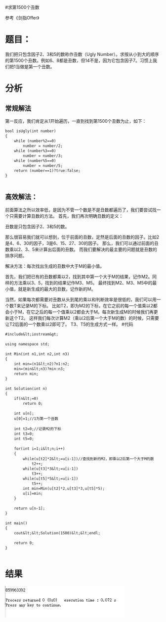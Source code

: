 #求第1500个丑数
>  
 参考《剑指Offer》 


# 题目：

我们把只包含因子2、3和5的数称作丑数（Ugly Number）。求按从小到大的顺序的第1500个丑数。例如6、8都是丑数，但14不是，因为它包含因子7。习惯上我们把1当做是第一个丑数。

# 分析

## 常规解法

第一反应，我们肯定从1开始遍历，一直到找到第1500个丑数为止，如下：

```
bool isUgly(int number)  
{  
    while (number%2==0)  
        number = number/2;  
    while (number%3==0)  
        number = number/3;  
    while (number%5==0)  
        number = number/5;  
    return (number==1)?true:false;  
}  


```

## 高效解法：

前面算法之所以效率低，是因为不管一个数是不是丑数都遍历了，我们要尝试找一个只需要计算丑数的方法。 首先，我们再次明确丑数的定义：

>  
 丑数是只包含因子2、3和5的数。 


那么很容易我们就可以想到，位于前面的丑数，定然是后面的丑数的因子。比如2是4、6、30的因子，3是6、15、27、30的因子。 那么，我们可以通过前面的丑数乘以2、3、5来计算出后面的丑数。 而我们要解决的最主要的问题就是丑数的排序问题。

>  
 解决方法：每次找出生成的丑数中大于M的最小值。 


首先，我们把已有的丑数都乘以2，找到其中第一个大于M的结果，记作M2。同样的方法乘以3、5，找到的结果记作M3、M5。 最终找到M2、M3、M5中的最小值，就是新生成的最大的丑数，记作新的M。

当然，如果每次都需要对丑数从头到尾的乘以和判断效率是很低的，我们可以用一个数T来记录M的下标。 比如T2，即为M2的下标，在它之前的每一个值乘以2都会小于M，在它之后的每一个值乘以2都会大于M。每次新生成M的时候我们再更新这个T2。 这样我们每次计算M2（乘以2后第一个大于M的数）的时候，只需要让T2后面的一个数乘以2即可了。 T3、T5的生成方式一样。 #代码

```
#include&lt;iostream&gt;

using namespace std;

int Min(int n1,int n2,int n3)
{
    int min=(n1&lt;n2)?n1:n2;
    min=(min&lt;n3)?min:n3;
    return min;
}

int Solution(int n)
{
    if(n&lt;=0)
        return 0;

    int u[n];
    u[0]=1;//1为第一个丑数

    int t2=0;//记录M2的下标
    int t3=0;
    int t5=0;

    for(int i=1;i&lt;n;i++)
    {
        while(u[t2]*2&lt;=u[i-1])//查找到新的M2，即乘以2后第一个大于M的数
            t2++;
        while(u[t3]*3&lt;=u[i-1])
            t3++;
        while(u[t5]*5&lt;=u[i-1])
            t5++;
        int min=Min(u[t2]*2,u[t3]*3,u[t5]*5);
        u[i]=min;
    }

    return u[n-1];
}

int main()
{
    cout&lt;&lt;Solution(1500)&lt;&lt;endl;

    return 0;
}


```

# 结果

<img src="https://raw.githubusercontent.com/Double2hao/xujiajia_blog/main/img/570.png" alt="这里写图片描述">